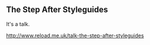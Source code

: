 The Step After Styleguides
--------------------------

It's a talk.

http://www.reload.me.uk/talk-the-step-after-styleguides
